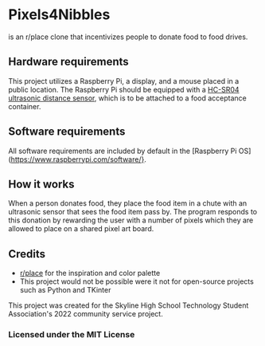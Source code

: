 # Pixels4Nibbles
is an r/place clone that incentivizes people to donate food to food drives. 

## Hardware requirements
This project utilizes a Raspberry Pi, a display, and a mouse placed in a public location. The Raspberry Pi should be equipped with a [HC-SR04 ultrasonic distance sensor](https://tutorials-raspberrypi.com/raspberry-pi-ultrasonic-sensor-hc-sr04/), which is to be attached to a food acceptance container. 

## Software requirements
All software requirements are included by default in the [Raspberry Pi OS](https://www.raspberrypi.com/software/}. 

## How it works
When a person donates food, they place the food item in a chute with an ultrasonic sensor that sees the food item pass by. The program responds to this donation by rewarding the user with a number of pixels which they are allowed to place on a shared pixel art board. 

## Credits
* [r/place](https://www.reddit.com/r/place/) for the inspiration and color palette
* This project would not be possible were it not for open-source projects such as Python and TKinter

This project was created for the Skyline High School Technology Student Association's 2022 community service project.

### Licensed under the MIT License
